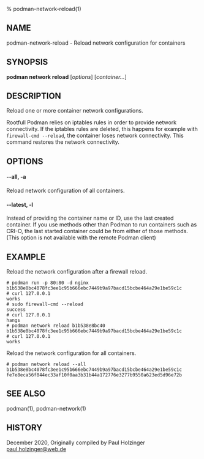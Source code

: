 % podman-network-reload(1)

## NAME
podman\-network\-reload - Reload network configuration for containers

## SYNOPSIS
**podman network reload** [*options*] [*container...*]

## DESCRIPTION
Reload one or more container network configurations.

Rootfull Podman relies on iptables rules in order to provide network connectivity. If the iptables rules are deleted,
this happens for example with `firewall-cmd --reload`, the container loses network connectivity. This command restores
the network connectivity.

## OPTIONS
#### **--all**, **-a**

Reload network configuration of all containers.

#### **--latest**, **-l**

Instead of providing the container name or ID, use the last created container. If you use methods other than Podman
to run containers such as CRI-O, the last started container could be from either of those methods. (This option is not available with the remote Podman client)

## EXAMPLE

Reload the network configuration after a firewall reload.

```
# podman run -p 80:80 -d nginx
b1b538e8bc4078fc3ee1c95b666ebc7449b9a97bacd15bcbe464a29e1be59c1c
# curl 127.0.0.1
works
# sudo firewall-cmd --reload
success
# curl 127.0.0.1
hangs
# podman network reload b1b538e8bc40
b1b538e8bc4078fc3ee1c95b666ebc7449b9a97bacd15bcbe464a29e1be59c1c
# curl 127.0.0.1
works
```

Reload the network configuration for all containers.

```
# podman network reload --all
b1b538e8bc4078fc3ee1c95b666ebc7449b9a97bacd15bcbe464a29e1be59c1c
fe7e8eca56f844ec33af10f0aa3b31b44a172776e3277b9550a623ed5d96e72b
```


## SEE ALSO
podman(1), podman-network(1)

## HISTORY
December 2020, Originally compiled by Paul Holzinger <paul.holzinger@web.de>
